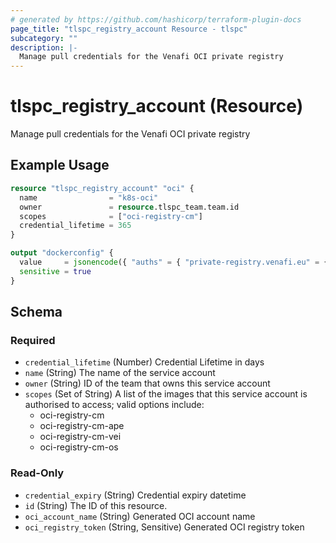 ```yaml
---
# generated by https://github.com/hashicorp/terraform-plugin-docs
page_title: "tlspc_registry_account Resource - tlspc"
subcategory: ""
description: |-
  Manage pull credentials for the Venafi OCI private registry
---
```


# tlspc_registry_account (Resource)

Manage pull credentials for the Venafi OCI private registry

## Example Usage

```terraform
resource "tlspc_registry_account" "oci" {
  name                = "k8s-oci"
  owner               = resource.tlspc_team.team.id
  scopes              = ["oci-registry-cm"]
  credential_lifetime = 365
}

output "dockerconfig" {
  value     = jsonencode({ "auths" = { "private-registry.venafi.eu" = { "auth" = base64encode("${resource.tlspc_registry_account.oci.oci_account_name}:${resource.tlspc_registry_account.oci.oci_registry_token}") } } })
  sensitive = true
}
```

<!-- schema generated by tfplugindocs -->
## Schema

### Required

- `credential_lifetime` (Number) Credential Lifetime in days
- `name` (String) The name of the service account
- `owner` (String) ID of the team that owns this service account
- `scopes` (Set of String) A list of the images that this service account is authorised to access; valid options include:
    * oci-registry-cm
    * oci-registry-cm-ape
    * oci-registry-cm-vei
    * oci-registry-cm-os

### Read-Only

- `credential_expiry` (String) Credential expiry datetime
- `id` (String) The ID of this resource.
- `oci_account_name` (String) Generated OCI account name
- `oci_registry_token` (String, Sensitive) Generated OCI registry token
